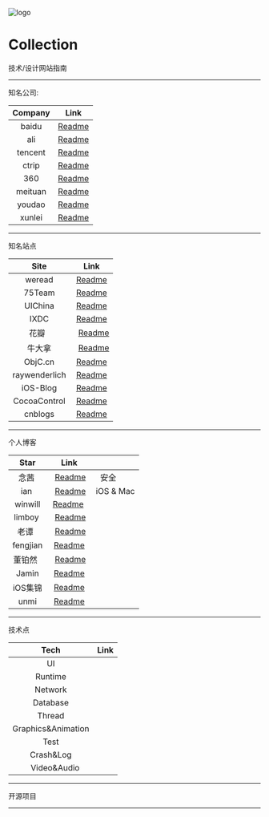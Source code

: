 ![logo](https://github.com/EricYellow/PopularSite/blob/master/logo.png)

# Collection
技术/设计网站指南

******



知名公司:

| Company |                   Link                   |
| :-----: | :--------------------------------------: |
|  baidu  | [Readme](https://github.com/EricYellow/PopularSite/blob/master/baidu/baidu.md) |
|   ali   | [Readme](https://github.com/EricYellow/PopularSite/blob/master/ali/ali.md) |
| tencent | [Readme](https://github.com/EricYellow/PopularSite/blob/master/tencent/tencent.md) |
|  ctrip  | [Readme](https://github.com/EricYellow/PopularSite/blob/master/ctrip/ctrip.md) |
|   360   | [Readme](https://github.com/EricYellow/PopularSite/blob/master/360/360.md) |
| meituan | [Readme](https://github.com/EricYellow/PopularSite/blob/master/meituan/meituan.md) |
| youdao  | [Readme](https://github.com/EricYellow/PopularSite/blob/master/youdao/youdao.md)|
| xunlei  | [Readme](https://github.com/EricYellow/PopularSite/blob/master/xunlei/xunlei.md)|


*******
知名站点

|       Site    |                          Link                         |
|  :----------: | :----------------------------------------------------:|
|  weread       |   [Readme](http://wereadteam.github.io/page/2/)       |
|  75Team       |   [Readme](https://75team.com/)     |
|  UIChina      |   [Readme](http://www.ui.cn/)     |
|  IXDC          |   [Readme](http://ixdc.org/)   |
|  花瓣          |   [Readme](http://huaban.com/)   |
|     牛大拿    |     [Readme](http://www.niudana.com/)  |
|  ObjC.cn      |   [Readme](https://objccn.io/issues/)   |
|  raywenderlich|   [Readme](https://www.raywenderlich.com/)  |
|  iOS-Blog     |   [Readme](http://www.ios-blog.co.uk/)   |
|  CocoaControl |   [Readme](https://www.cocoacontrols.com/)  |
|  cnblogs      |   [Readme](https://www.cnblogs.com/)  |





*******

个人博客

| Star    |               Link                 |                |
| :------: | :-------------------------------: |--------------- |
| 念茜    |  [Readme](https://nianxi.net/)     |     安全       |
| ian     |  [Readme](https://www.ianisme.com/)|   iOS & Mac   |
| winwill |  [Readme](http://qifuguang.me/)    |               |
| limboy  |  [Readme](http://limboy.me/)       |               |
| 老谭    |  [Readme](http://www.tanhao.me/)   |                |
| fengjian|  [Readme](http://fengjian0106.github.io/)|          |
| 董铂然   |  [Readme](http://www.cnblogs.com/dsxniubility/)|    |
| Jamin   |  [Readme](http://oncenote.com/)    |              |
| iOS集锦 | [Readme](http://blog.csdn.net/column/details/zhangao4iosobjc.html) |   |
| unmi    | [Readme](https://unmi.cc/category/mobile/ios/page/2/)   |       |


********
技术点

|         Tech        |  Link |
| :-----------------: | :---: |
|       UI            |       |
|      Runtime        |      |
|       Network       |      |
|       Database      |      |
|       Thread        |      |
| Graphics&Animation  |      |
|       Test          |      |
|       Crash&Log     |      |
|       Video&Audio   |      |


*******
开源项目



*******







